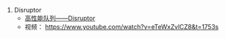 1. Disruptor
   * [高性能队列——Disruptor](https://tech.meituan.com/disruptor.html)
   * 视频： https://www.youtube.com/watch?v=eTeWxZvlCZ8&t=1753s 

